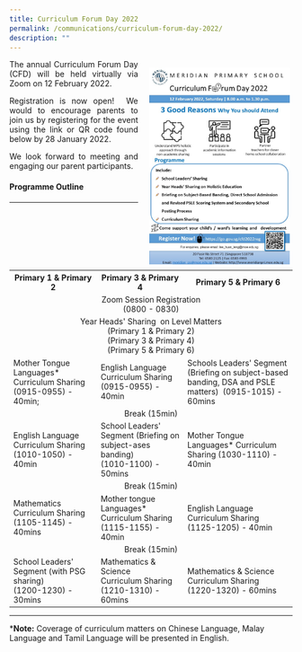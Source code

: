 ```yaml
---
title: Curriculum Forum Day 2022
permalink: /communications/curriculum-forum-day-2022/
description: ""
---
```

<img src="/images/Communication/2022%20CFD.jpeg" style="width:250px;height:350px;float:right; padding: 15px 5px 10px 20px;">

<p align = "justify">The annual Curriculum Forum Day (CFD) will be held virtually via Zoom on 12 February 2022.</p>

<p align = "justify">Registration is now open!  We would to encourage parents to join us by registering for the event using the link or QR code found below by 28 January 2022.</p>

<p align = "justify">We look forward to meeting and engaging our parent participants.</p>

#### Programme Outline
<hr>
<table>
	<tr>
    <th>Primary 1 & Primary 2</th>
    <th>Primary 3 & Primary 4</th>
    <th>Primary 5 & Primary 6</th>
  </tr>
 <tr>
  <td colspan="3" style="text-align:center">Zoom Session Registration<br>(0800 - 0830)</td>
 </tr>
 <tr>
  	 <td colspan="3" style="text-align:center">Year Heads' Sharing   
on Level Matters<br>
	 (Primary 1 & Primary 2)<br>
	 (Primary 3 & Primary 4)<br>
	 (Primary 5 & Primary 6)</td>
 </tr>
 <tr>
  <td>Mother Tongue Languages* Curriculum Sharing  
(0915-0955) - 40min;</td>
  <td>English Language Curriculum Sharing  
(0915-0955) - 40min</td>
  <td>Schools Leaders' Segment (Briefing on subject-based banding, DSA and PSLE matters)   
(0915-1015) - 60mins</td>
 </tr>
	 <tr>
  	 <td colspan="3" style="text-align:center">Break (15min)</td>
 </tr>
	 <tr>
  <td>English Language Curriculum Sharing  
(1010-1050) - 40min</td>
  <td>School Leaders' Segment (Briefing on subject-ases banding)<br>(1010-1100) - 50mins</td>
  <td>Mother Tongue Languages* Curriculum Sharing  
(1030-1110) - 40min</td>
 </tr>
	<tr>
  	 <td colspan="3" style="text-align:center">Break (15min)</td>
 </tr>
	<tr>
  <td>Mathematics Curriculum Sharing   
(1105-1145) - 40mins</td>
  <td>Mother tongue Languages*  Curriculum Sharing  
(1115-1155) - 40min</td>
  <td>English Language Curriculum Sharing  
(1125-1205) - 40min</td>
 </tr>
	<tr>
  	 <td colspan="3" style="text-align:center">Break (15min)</td>
 </tr>
	<tr>
  <td>School Leaders' Segment (with PSG sharing)<br>
(1200-1230) - 30mins</td>
  <td>Mathematics & Science <br>Curriculum Sharing   
(1210-1310) - 60mins</td>
  <td>Mathematics & Science <br>Curriculum Sharing   
(1220-1320) - 60mins</td>
 </tr>
</table>
<hr>

\***Note:** Coverage of curriculum matters on Chinese Language, Malay Language and Tamil Language will be presented in English.